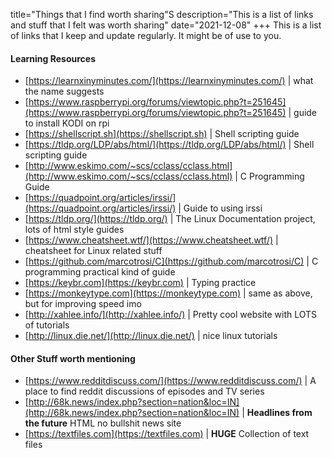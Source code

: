 title="Things that I find worth sharing"S
description="This is a list of links and stuff that I felt was worth sharing"
date="2021-12-08"
+++
This is a list of links that I keep and update regularly. It might be of use to you.

#### Learning Resources
- [https://learnxinyminutes.com/](https://learnxinyminutes.com/) |	what the name suggests
- [https://www.raspberrypi.org/forums/viewtopic.php?t=251645](https://www.raspberrypi.org/forums/viewtopic.php?t=251645) | guide to install KODI on rpi
- [https://shellscript.sh](https://shellscript.sh) | Shell scripting guide
- [https://tldp.org/LDP/abs/html/](https://tldp.org/LDP/abs/html/) | Shell scripting guide
- [http://www.eskimo.com/~scs/cclass/cclass.html](http://www.eskimo.com/~scs/cclass/cclass.html) | C Programming Guide
- [https://quadpoint.org/articles/irssi/](https://quadpoint.org/articles/irssi/) | Guide to using irssi
- [https://tldp.org/](https://tldp.org/) | The Linux Documentation project, lots of html style guides
- [https://www.cheatsheet.wtf/](https://www.cheatsheet.wtf/) | cheatsheet for Linux related stuff
- [https://github.com/marcotrosi/C](https://github.com/marcotrosi/C) | C programming practical kind of guide
- [https://keybr.com](https://keybr.com) | Typing practice
- [https://monkeytype.com](https://monkeytype.com) | same as above, but for improving speed imo
- [http://xahlee.info/](http://xahlee.info/) | Pretty cool website with LOTS of tutorials
- [http://linux.die.net/](http://linux.die.net/) | nice linux tutorials

#### Other Stuff worth mentioning

- [https://www.redditdiscuss.com/](https://www.redditdiscuss.com/) | A place to find reddit discussions of episodes and TV series
- [http://68k.news/index.php?section=nation&loc=IN](http://68k.news/index.php?section=nation&loc=IN) | **Headlines from the future** HTML no bullshit news site
- [https://textfiles.com](https://textfiles.com) | **HUGE** Collection of text files

